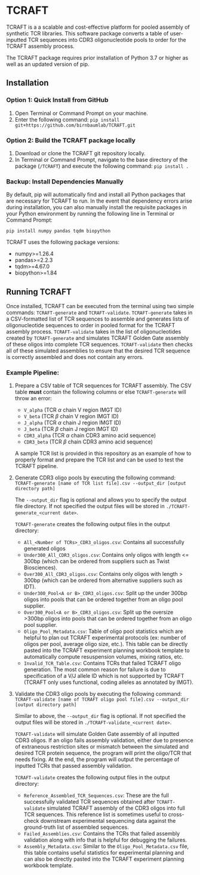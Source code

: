 # TCRAFT
TCRAFT is a a scalable and cost-effective platform for pooled assembly of synthetic TCR libraries. This software package converts a table of user-inputted TCR sequences into CDR3 oligonucleotide pools to order for the TCRAFT assembly process. 

The TCRAFT package requires prior installation of Python 3.7 or higher as well as an updated version of pip.

## Installation
### Option 1: Quick Install from GitHub
1. Open Terminal or Command Prompt on your machine.
2. Enter the following command: `pip install git+https://github.com/birnbaumlab/TCRAFT.git`

### Option 2: Build the TCRAFT package locally
1. Download or clone the TCRAFT git repository locally.
2. In Terminal or Command Prompt, navigate to the base directory of the package (`/TCRAFT`) and execute the following command: `pip install .`
  
### Backup: Install Dependencies Manually
By default, pip will automatically find and install all Python packages that are necessary for TCRAFT to run. In the event that dependency errors arise during installation, you can also manually install the requisite packages in your Python environment by running the following line in Terminal or Command Prompt:

`pip install numpy pandas tqdm biopython`

TCRAFT uses the following package versions:
- numpy>=1.26.4
- pandas>=2.2.3
- tqdm>=4.67.0
- biopython>=1.84

## Running TCRAFT
Once installed, TCRAFT can be executed from the terminal using two simple commands: `TCRAFT-generate` and `TCRAFT-validate`. `TCRAFT-generate` takes in a CSV-formatted list of TCR sequences to assemble and generates lists of oligonucleotide sequences to order in pooled format for the TCRAFT assembly process. `TCRAFT-validate` takes in the list of oligonucleotides created by `TCRAFT-generate` and simulates TCRAFT Golden Gate assembly of these oligos into complete TCR sequences. `TCRAFT-validate` then checks all of these simulated assemblies to ensure that the desired TCR sequence is correctly assembled and does not contain any errors.

### Example Pipeline:

1. Prepare a CSV table of TCR sequences for TCRAFT assembly. The CSV table **must** contain the following columns or else `TCRAFT-generate` will throw an error:
    - `V_alpha` (TCR $\alpha$ chain V region IMGT ID)
    - `V_beta`  (TCR $\beta$ chain V region IMGT ID)
    - `J_alpha` (TCR $\alpha$ chain J region IMGT ID)
    - `J_beta` (TCR $\beta$ chain J region IMGT ID)
    - `CDR3_alpha` (TCR $\alpha$ chain CDR3 amino acid sequence)
    - `CDR3_beta` (TCR $\beta$ chain CDR3 amino acid sequence)

    A sample TCR list is provided in this repository as an example of how to properly format and prepare the TCR list and can be used to test the TCRAFT pipeline.

2. Generate CDR3 oligo pools by executing the following command: `TCRAFT-generate [name of TCR list file].csv --output_dir [output directory path]`

    The `--output_dir` flag is optional and allows you to specify the output file directory. If not specified the output files will be stored in `./TCRAFT-generate_<current date>`. 

    `TCRAFT-generate` creates the following output files in the output directory:
    - `All_<Number of TCRs>_CDR3_oligos.csv`: Contains all successfully generated oligos
    - `Under300_All_CDR3_oligos.csv`: Contains only oligos with length <= 300bp (which can be ordered from suppliers such as Twist Biosciences).
    - `Over300_All_CDR3_oligos.csv`: Contains only oligos with length > 300bp (which can be ordered from alternative suppliers such as IDT).
    - `Under300_Pool<A or B>_CDR3_oligos.csv`: Split up the under 300bp oligos into pools that can be ordered together from an oligo pool supplier.
    - `Over300_Pool<A or B>_CDR3_oligos.csv`: Split up the oversize >300bp oligos into pools that can be ordered together from an oligo pool supplier.
    - `Oligo_Pool_Metadata.csv`: Table of oligo pool statistics which are helpful to plan out TCRAFT experimental protocols (ex: number of oligos per pool, average oligo size, etc.). This table can be directly pasted into the TCRAFT experiment planning workbook template to automatically compute resuspension volumes, mixing ratios, etc.
    - `Invalid_TCR_Table.csv`: Contains TCRs that failed TCRAFT oligo generation. The most common reason for failure is due to specification of a V/J allele ID which is not supported by TCRAFT (TCRAFT only uses functional, coding alleles as annotated by IMGT).

3. Validate the CDR3 oligo pools by executing the following command: `TCRAFT-validate [name of TCRAFT oligo pool file].csv --output_dir [output directory path]`

    Similar to above, the `--output_dir` flag is optional. If not specified the output files will be stored in `./TCRAFT-validate_<current date>`. 

    `TCRAFT-validate` will simulate Golden Gate assembly of all inputted CDR3 oligos. If an oligo fails assembly validation, either due to presence of extraneous restriction sites or mismatch between the simulated and desired TCR protein sequence, the program will print the oligo/TCR that needs fixing. At the end, the program will output the percentage of inputted TCRs that passed assembly validation.

    `TCRAFT-validate` creates the following output files in the output directory:
    - `Reference_Assembled_TCR_Sequences.csv`: These are the full successfully validated TCR sequences obtained after `TCRAFT-validate` simulated TCRAFT assembly of the CDR3 oligos into full TCR sequences. This reference list is sometimes useful to cross-check downstream experimental sequencing data against the ground-truth list of assembled sequences.
    - `Failed_Assemblies.csv`: Contains the TCRs that failed assembly validation along with info that is helpful for debugging the failures.
    - `Assembly_Metadata.csv`: Similar to the `Oligo_Pool_Metadata.csv` file, this table contains useful statistics for experimental planning and can also be directly pasted into the TCRAFT experiment planning workbook template.


